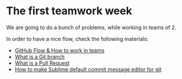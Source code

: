 # The first teamwork week

We are going to do a bunch of problems, while working in teams of 2.

In order to have a nice flow, check the following materials:

* [GitHub Flow & How to work in teams](https://guides.github.com/introduction/flow/)
* [What is a Git branch](http://git-scm.com/book/en/v1/Git-Branching-What-a-Branch-Is)
* [What is a Pull Request](https://help.github.com/articles/using-pull-requests/)
* [How to make Sublime default commit message editor for git](https://help.github.com/articles/associating-text-editors-with-git/#using-sublime-text-as-your-editor)
